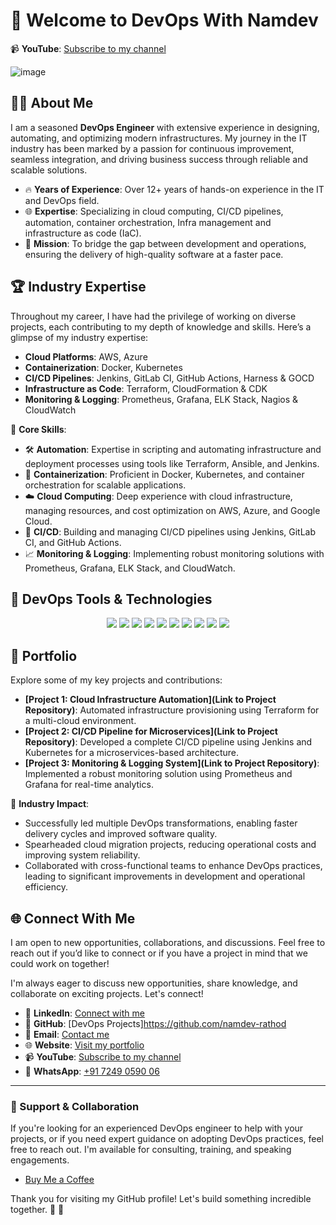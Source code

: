 # 👋 Welcome to DevOps With Namdev

📹 **YouTube**: [Subscribe to my channel](https://www.youtube.com/@namdev.devops)

![image](https://github.com/user-attachments/assets/e81682e2-714d-4b50-a341-0ad69404cd6e)


## 🧑‍💻 About Me
I am a seasoned **DevOps Engineer** with extensive experience in designing, automating, and optimizing modern infrastructures. My journey in the IT industry has been marked by a passion for continuous improvement, seamless integration, and driving business success through reliable and scalable solutions.

- 🔥 **Years of Experience**: Over 12+ years of hands-on experience in the IT and DevOps field.
- 🌐 **Expertise**: Specializing in cloud computing, CI/CD pipelines, automation, container orchestration, Infra management and infrastructure as code (IaC).
- 🎯 **Mission**: To bridge the gap between development and operations, ensuring the delivery of high-quality software at a faster pace.

## 🏆 Industry Expertise
Throughout my career, I have had the privilege of working on diverse projects, each contributing to my depth of knowledge and skills. Here’s a glimpse of my industry expertise:

- **Cloud Platforms**: AWS, Azure
- **Containerization**: Docker, Kubernetes
- **CI/CD Pipelines**: Jenkins, GitLab CI, GitHub Actions, Harness & GOCD
- **Infrastructure as Code**: Terraform, CloudFormation & CDK
- **Monitoring & Logging**: Prometheus, Grafana, ELK Stack, Nagios & CloudWatch

🌟 **Core Skills**:
  - 🛠️ **Automation**: Expertise in scripting and automating infrastructure and deployment processes using tools like Terraform, Ansible, and Jenkins.
  - 🐳 **Containerization**: Proficient in Docker, Kubernetes, and container orchestration for scalable applications.
  - ☁️ **Cloud Computing**: Deep experience with cloud infrastructure, managing resources, and cost optimization on AWS, Azure, and Google Cloud.
  - 🔄 **CI/CD**: Building and managing CI/CD pipelines using Jenkins, GitLab CI, and GitHub Actions.
  - 📈 **Monitoring & Logging**: Implementing robust monitoring solutions with Prometheus, Grafana, ELK Stack, and CloudWatch.


## 🔧 DevOps Tools & Technologies

<div align="center">
    <img src="https://img.shields.io/badge/-Docker-2496ED?logo=docker&logoColor=white&style=flat-square" />
    <img src="https://img.shields.io/badge/-Kubernetes-326CE5?logo=kubernetes&logoColor=white&style=flat-square" />
    <img src="https://img.shields.io/badge/-Terraform-623CE4?logo=terraform&logoColor=white&style=flat-square" />
    <img src="https://img.shields.io/badge/-Jenkins-D24939?logo=jenkins&logoColor=white&style=flat-square" />
    <img src="https://img.shields.io/badge/-AWS-232F3E?logo=amazon-aws&logoColor=white&style=flat-square" />
    <img src="https://img.shields.io/badge/-Azure-0078D4?logo=microsoft-azure&logoColor=white&style=flat-square" />
    <img src="https://img.shields.io/badge/-Prometheus-E6522C?logo=prometheus&logoColor=white&style=flat-square" />
    <img src="https://img.shields.io/badge/-Grafana-F46800?logo=grafana&logoColor=white&style=flat-square" />
    <img src="https://img.shields.io/badge/-GitLab-FC6D26?logo=gitlab&logoColor=white&style=flat-square" />
    <img src="https://img.shields.io/badge/-GitHub-181717?logo=github&logoColor=white&style=flat-square" />
</div>

## 📂 Portfolio
Explore some of my key projects and contributions:

- **[Project 1: Cloud Infrastructure Automation](Link to Project Repository)**: Automated infrastructure provisioning using Terraform for a multi-cloud environment.
- **[Project 2: CI/CD Pipeline for Microservices](Link to Project Repository)**: Developed a complete CI/CD pipeline using Jenkins and Kubernetes for a microservices-based architecture.
- **[Project 3: Monitoring & Logging System](Link to Project Repository)**: Implemented a robust monitoring solution using Prometheus and Grafana for real-time analytics.

💼 **Industry Impact**:
  - Successfully led multiple DevOps transformations, enabling faster delivery cycles and improved software quality.
  - Spearheaded cloud migration projects, reducing operational costs and improving system reliability.
  - Collaborated with cross-functional teams to enhance DevOps practices, leading to significant improvements in development and operational efficiency.

## 🌐 Connect With Me

I am open to new opportunities, collaborations, and discussions. Feel free to reach out if you’d like to connect or if you have a project in mind that we could work on together!

I'm always eager to discuss new opportunities, share knowledge, and collaborate on exciting projects. Let's connect!

- 👔 **LinkedIn**: [Connect with me](https://www.linkedin.com/in/namdevrathod/)
- 🐙 **GitHub**: [DevOps Projects]https://github.com/namdev-rathod
- 📧 **Email**: [Contact me](mailto:support@devopswithnamdev.com)
- 🌐 **Website**: [Visit my portfolio](http://devopswithnamdev.com/)
- 📹 **YouTube**: [Subscribe to my channel](https://www.youtube.com/@namdev.devops)
- 📱 **WhatsApp**: [+91 7249 0590 06](https://wa.me/7249059006)

---


### 🤝 Support & Collaboration
If you're looking for an experienced DevOps engineer to help with your projects, or if you need expert guidance on adopting DevOps practices, feel free to reach out. I'm available for consulting, training, and speaking engagements.

- [Buy Me a Coffee](buymeacoffee.com/namdevrathod)

Thank you for visiting my GitHub profile! Let's build something incredible together. 🚀 🙌
